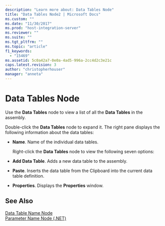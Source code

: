 ```yaml
---
description: "Learn more about: Data Tables Node"
title: "Data Tables Node2 | Microsoft Docs"
ms.custom: ""
ms.date: "11/30/2017"
ms.prod: "host-integration-server"
ms.reviewer: ""
ms.suite: ""
ms.tgt_pltfrm: ""
ms.topic: "article"
f1_keywords: 
  - "15469"
ms.assetid: 5c0a42a7-0e0a-4ad5-996a-2cc4d2c3e21c
caps.latest.revision: 3
author: "christopherhouser"
manager: "anneta"
---
```

# Data Tables Node
Use the **Data Tables** node to view a list of all the **Data Tables** in the assembly.  
  
 Double-click the **Data Tables** node to expand it. The right pane displays the following information about the data tables:  
  
- **Name**. Name of the individual data tables.  
  
  Right-click the **Data Tables** node to view the following seven options:  
  
- **Add Data Table**. Adds a new data table to the assembly.  
  
- **Paste**. Inserts the data table from the Clipboard into the current data table definition.  
  
- **Properties**. Displays the **Properties** window.  
  
## See Also  
 [Data Table Name Node](../core/data-table-name-node2.md)   
 [Parameter Name Node (.NET)](../core/parameter-name-node-net-1.md)
